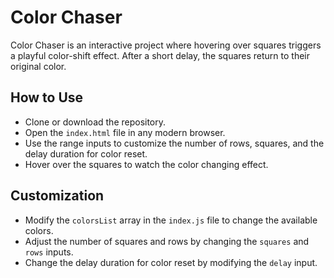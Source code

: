 # Color Chaser

Color Chaser is an interactive project where hovering over squares triggers a playful color-shift effect. After a short delay, the squares return to their original color.

## How to Use

- Clone or download the repository.
- Open the `index.html` file in any modern browser.
- Use the range inputs to customize the number of rows, squares, and the delay duration for color reset.
- Hover over the squares to watch the color changing effect.

## Customization

- Modify the `colorsList` array in the `index.js` file to change the available colors.
- Adjust the number of squares and rows by changing the `squares` and `rows` inputs.
- Change the delay duration for color reset by modifying the `delay` input.
